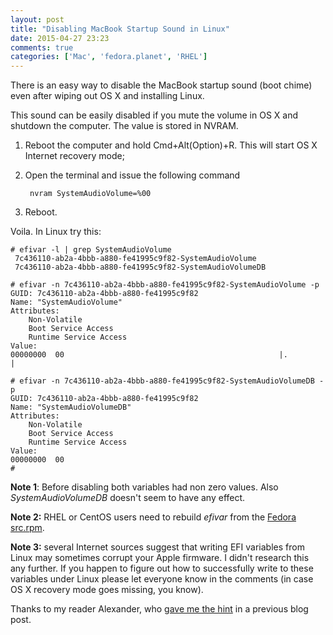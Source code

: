 ```yaml
---
layout: post
title: "Disabling MacBook Startup Sound in Linux"
date: 2015-04-27 23:23
comments: true
categories: ['Mac', 'fedora.planet', 'RHEL']
---
```


There is an easy way to disable the MacBook startup sound
(boot chime) even after wiping out OS X and installing Linux.

This sound can be easily disabled if you mute the volume in OS X
and shutdown the computer. The value is stored in NVRAM.


1. Reboot the computer and hold Cmd+Alt(Option)+R. This will start
OS X Internet recovery mode;
2. Open the terminal and issue the following command

        nvram SystemAudioVolume=%00

3. Reboot.

Voila. In Linux try this:

    # efivar -l | grep SystemAudioVolume
     7c436110-ab2a-4bbb-a880-fe41995c9f82-SystemAudioVolume
     7c436110-ab2a-4bbb-a880-fe41995c9f82-SystemAudioVolumeDB
    
    # efivar -n 7c436110-ab2a-4bbb-a880-fe41995c9f82-SystemAudioVolume -p
    GUID: 7c436110-ab2a-4bbb-a880-fe41995c9f82
    Name: "SystemAudioVolume"
    Attributes:
        Non-Volatile
        Boot Service Access
        Runtime Service Access
    Value:
    00000000  00                                                |.               |
    
    # efivar -n 7c436110-ab2a-4bbb-a880-fe41995c9f82-SystemAudioVolumeDB -p
    GUID: 7c436110-ab2a-4bbb-a880-fe41995c9f82
    Name: "SystemAudioVolumeDB"
    Attributes:
        Non-Volatile
        Boot Service Access
        Runtime Service Access
    Value:
    00000000  00 
    #

**Note 1**: Before disabling both variables had non zero values. Also *SystemAudioVolumeDB*
doesn't seem to have any effect.

**Note 2:** RHEL or CentOS users need to rebuild *efivar* from the 
[Fedora src.rpm](https://kojipkgs.fedoraproject.org//packages/efivar/0.14/1.fc22/src/efivar-0.14-1.fc22.src.rpm).

**Note 3:** several Internet sources suggest that writing EFI variables from Linux
may sometimes corrupt your Apple firmware. I didn't research this any further. If you
happen to figure out how to successfully write to these variables under Linux please let
everyone know in the comments (in case OS X recovery mode goes missing, you know).

Thanks to my reader Alexander, who
[gave me the hint](/blog/2015/04/26/installing-red-hat-enterprise-linux-7-on-macbook-air-2015/#disqus_thread)
in a previous blog post.
